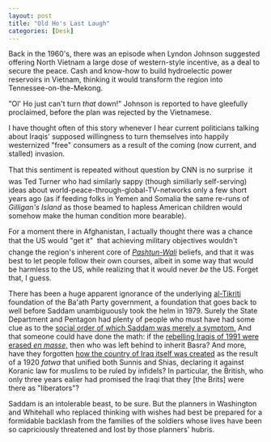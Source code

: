 ```yaml
---
layout: post
title: "Old Ho's Last Laugh"
categories: [Desk]
---
```

Back in the 1960's, there was an episode when Lyndon Johnson suggested offering North Vietnam a large dose of western-style incentive, as a deal to secure the peace. Cash and know-how to build hydroelectic power reservoirs in Vietnam, thinking it would transform the region into Tennessee-on-the-Mekong.

"Ol' Ho just can't turn <i>that</i> down!" Johnson is reported to have gleefully proclaimed, before the plan was rejected by the Vietnamese.

I have thought often of this story whenever I hear current politicians talking about Iraqis' supposed willingness to turn themselves into happily westernized "free" consumers as a result of the coming (now current, and stalled) invasion. 


<!--more-->
That this sentiment is repeated without question by CNN is no surprise &#151; it was Ted Turner who had similarly sappy (though similiarly self-serving) ideas about world-peace-through-global-TV-networks only a few short years ago (as if feeding folks in Yemen and Somalia the same re-runs of <i>Gilligan's Island</i> as those beamed to hapless American children would somehow make the human condition more bearable).

For a moment there in Afghanistan, I actually thought there was a chance that the US would "get it" &#151; that achieving military objectives wouldn't change the region's inherent core of <a href="http://www.rferl.org/nca/features/2001/11/20112001095314.asp"><i>Pashtun-Wali</i></a> beliefs, and that it was best to let people follow their own courses, albeit in some way that would be harmless to the US, while realizing that it would never <i>be</i> the US. Forget that, I guess.

There has been a huge apparent ignorance of the underlying <a href="http://www.globalsecurity.org/military/world/iraq/saddam.htm">al-Tikriti</a> foundation of the Ba'ath Party government, a foundation that goes back to well before Saddam unambiguously took the helm in 1979. Surely the State Department and Pentagon had plenty of people who must have had some clue as to the <a href="http://www.theatlantic.com/issues/2002/05/bowden.htm">social order of which Saddam was merely a symptom.</a> And that someone could have done the math: if the <a href="http://www.hrw.org/reports/1992/Iraq926.htm">rebelling Iraqis of 1991 were erased <i>en masse,</i></a> then who was left behind to inherit Basra? And more, have they forgotten <a href="http://www.iraqfoundation.org/reports/spec/fjun28_00_revolt.html">how the country of Iraq itself was created</a> as the result of a 1920 <i>fatwa</i> that unified both Sunnis and Shias, declaring it against Koranic law for muslims to be ruled by infidels? In particular, the British, who only three years ealier had promised the Iraqi that they [the Brits] were there as "liberators"?

Saddam is an intolerable beast, to be sure. But the planners in Washington and Whitehall who replaced thinking with wishes had best be prepared for a formidable backlash from the families of the soldiers whose lives have been so capriciously threatened and lost by those planners' hubris.

